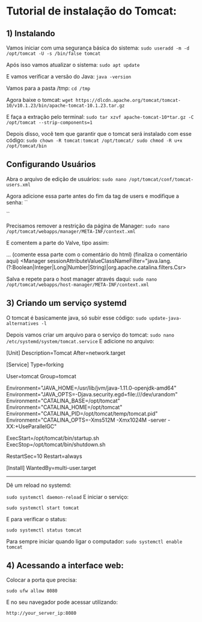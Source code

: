 # Tutorial de instalação do Tomcat:

## 1) Instalando
Vamos iniciar com uma segurança básica do sistema:
``
sudo useradd -m -d /opt/tomcat -U -s /bin/false tomcat
``

Após isso vamos atualizar o sistema:
``
sudo apt update
``

E vamos verificar a versão do Java:
``
java -version
``

Vamos para a pasta /tmp:
``
cd /tmp
``

Agora baixe o tomcat:
``
wget https://dlcdn.apache.org/tomcat/tomcat-10/v10.1.23/bin/apache-tomcat-10.1.23.tar.gz 
``

E faça a extração pelo terminal:
``
sudo tar xzvf apache-tomcat-10*tar.gz -C /opt/tomcat --strip-components=1
``

Depois disso, você tem que garantir que o tomcat será instalado com esse código:
``
sudo chown -R tomcat:tomcat /opt/tomcat/
sudo chmod -R u+x /opt/tomcat/bin
``

## Configurando Usuários

Abra o arquivo de edição de usuários:
``
sudo nano /opt/tomcat/conf/tomcat-users.xml
``

Agora adicione essa parte antes do fim da tag de users e modifique a senha:
``
<role rolename="manager-gui" />
<user username="manager" password="manager_password" roles="manager-gui" />

<role rolename="admin-gui" />
<user username="admin" password="admin_password" roles="manager-gui,admin-gui" />
``


Precisamos remover a restrição da página de Manager:
``
sudo nano /opt/tomcat/webapps/manager/META-INF/context.xml
``

E comentem a parte do Valve, tipo assim:

...
<Context antiResourceLocking="false" privileged="true" >
  <CookieProcessor className="org.apache.tomcat.util.http.Rfc6265CookieProcessor"
                   sameSiteCookies="strict" />
(comente essa parte com o comentário do html)  <Valve className="org.apache.catalina.valves.RemoteAddrValve"
         allow="127\.\d+\.\d+\.\d+|::1|0:0:0:0:0:0:0:1" /> (finaliza o comentário aqui)
  <Manager sessionAttributeValueClassNameFilter="java\.lang\.(?:Boolean|Integer|Long|Number|String)|org\.apache\.catalina\.filters\.Csr>
</Context>


Salva e repete para o host manager através daqui:
``
sudo nano /opt/tomcat/webapps/host-manager/META-INF/context.xml
``

## 3) Criando um serviço systemd

O tomcat é basicamente java, só subir esse código:
``
sudo update-java-alternatives -l
``

Depois vamos criar um arquivo para o serviço do tomcat:
``
sudo nano /etc/systemd/system/tomcat.service
``
E adicione no arquivo:

[Unit]
Description=Tomcat
After=network.target

[Service]
Type=forking

User=tomcat
Group=tomcat

Environment="JAVA_HOME=/usr/lib/jvm/java-1.11.0-openjdk-amd64"
Environment="JAVA_OPTS=-Djava.security.egd=file:///dev/urandom"
Environment="CATALINA_BASE=/opt/tomcat"
Environment="CATALINA_HOME=/opt/tomcat"
Environment="CATALINA_PID=/opt/tomcat/temp/tomcat.pid"
Environment="CATALINA_OPTS=-Xms512M -Xmx1024M -server -XX:+UseParallelGC"

ExecStart=/opt/tomcat/bin/startup.sh
ExecStop=/opt/tomcat/bin/shutdown.sh

RestartSec=10
Restart=always

[Install]
WantedBy=multi-user.target

-------------------------

Dê um reload no systemd:

``
sudo systemctl daemon-reload
``
E iniciar o serviço:

``
sudo systemctl start tomcat
``

E para verificar o status:

``
sudo systemctl status tomcat
``

Para sempre iniciar quando ligar o computador:
``
sudo systemctl enable tomcat
``

## 4) Acessando a interface web:

Colocar a porta que precisa:

``
sudo ufw allow 8080
``

E no seu navegador pode acessar utilizando:

``
http://your_server_ip:8080
``
